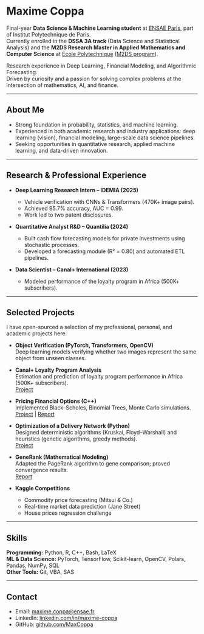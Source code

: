 # Maxime Coppa  

Final-year **Data Science & Machine Learning student** at [ENSAE Paris](https://www.ensae.fr/en), part of Institut Polytechnique de Paris.  
Currently enrolled in the **DSSA 3A track** (Data Science and Statistical Analysis) and the **M2DS Research Master in Applied Mathematics and Computer Science** at [École Polytechnique](https://www.polytechnique.edu) ([M2DS program](https://www.ip-paris.fr/education/masters/mention-mathematiques-appliquees-statistique/master-year-2-data-science)).  

Research experience in Deep Learning, Financial Modeling, and Algorithmic Forecasting.  
Driven by curiosity and a passion for solving complex problems at the intersection of mathematics, AI, and finance.  

---

## About Me  

- Strong foundation in probability, statistics, and machine learning.  
- Experienced in both academic research and industry applications: deep learning (vision), financial modeling, large-scale data science pipelines.  
- Seeking opportunities in quantitative research, applied machine learning, and data-driven innovation.  

---

## Research & Professional Experience  

- **Deep Learning Research Intern – IDEMIA (2025)**  
  - Vehicle verification with CNNs & Transformers (470K+ image pairs).  
  - Achieved 95.7% accuracy, AUC = 0.99.  
  - Work led to two patent disclosures.  

- **Quantitative Analyst R&D – Quantilia (2024)**  
  - Built cash flow forecasting models for private investments using stochastic processes.  
  - Developed a forecasting module (R² = 0.80) and automated ETL pipelines.  

- **Data Scientist – Canal+ International (2023)**  
  - Modeled performance of the loyalty program in Africa (500K+ subscribers).  

---

## Selected Projects  

I have open-sourced a selection of my professional, personal, and academic projects here.  

- **Object Verification (PyTorch, Transformers, OpenCV)**  
  Deep learning models verifying whether two images represent the same object from unseen classes.  

- **Canal+ Loyalty Program Analysis**  
  Estimation and prediction of loyalty program performance in Africa (500K+ subscribers).  
  [Project](https://github.com/Statapp-CANAL/Statapp-CANAL)  

- **Pricing Financial Options (C++)**  
  Implemented Black–Scholes, Binomial Trees, Monte Carlo simulations.  
  [Project](https://github.com/MaxCoppa/Option-pricing-project) | [Report](https://github.com/MaxCoppa/Option-pricing-project/blob/main/C%2B%2B%20project%20report.pdf)  

- **Optimization of a Delivery Network (Python)**  
  Designed deterministic algorithms (Kruskal, Floyd–Warshall) and heuristics (genetic algorithms, greedy methods).  
  [Project](https://github.com/MaxCoppa/Transportation-network-project)  

- **GeneRank (Mathematical Modeling)**  
  Adapted the PageRank algorithm to gene comparison; proved convergence results.  
  [Report](https://github.com/MaxCoppa/GeneRank-project/blob/main/GeneRank.pdf)  

- **Kaggle Competitions**  
  - Commodity price forecasting (Mitsui & Co.)  
  - Real-time market data prediction (Jane Street)  
  - House prices regression challenge  

---

## Skills  

**Programming:** Python, R, C++, Bash, LaTeX  
**ML & Data Science:** PyTorch, TensorFlow, Scikit-learn, OpenCV, Polars, Pandas, NumPy, SQL  
**Other Tools:** Git, VBA, SAS  

---

## Contact  

- Email: maxime.coppa@ensae.fr  
- LinkedIn: [linkedin.com/in/maxime-coppa](https://www.linkedin.com/in/maxime-coppa/)  
- GitHub: [github.com/MaxCoppa](https://github.com/MaxCoppa)  
